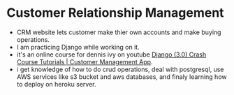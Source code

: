 # Customer Relationship Management
 
<ul> 
 <li>CRM website lets customer make thier own accounts and make buying operations.</li>
 <li>I am practicing Django while working on it.</li>
 <li>it's an online course for dennis ivy on youtube <a href="https://www.youtube.com/playlist?list=PL-51WBLyFTg2vW-_6XBoUpE7vpmoR3ztO">Django (3.0) Crash Course Tutorials | Customer Management App</a>.</li>
 <li>i get knowledge of how to do crud operations, deal with postgresql, use AWS services like s3 bucket and aws databases, and finaly learning how to deploy on heroku server.</li>
</ul>
